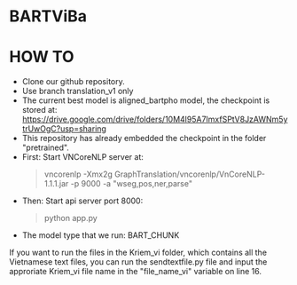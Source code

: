 # BARTViBa

# HOW TO
* Clone our github repository.
* Use branch translation_v1 only
* The current best model is aligned_bartpho model, the checkpoint is stored at: https://drive.google.com/drive/folders/10M4l95A7ImxfSPtV8JzAWNm5ytrUwOgC?usp=sharing 
* This repository has already embedded the checkpoint in the folder "pretrained". 
* First: Start VNCoreNLP server at:
    >vncorenlp -Xmx2g GraphTranslation/vncorenlp/VnCoreNLP-1.1.1.jar -p 9000 -a "wseg,pos,ner,parse"
* Then:  Start api server port 8000:
    >python app.py
* The model type that we run: BART_CHUNK

If you want to run the files in the Kriem_vi folder, which contains all the Vietnamese text files, you can run the sendtextfile.py file and input the approriate Kriem_vi file name in the "file_name_vi" variable on line 16.
